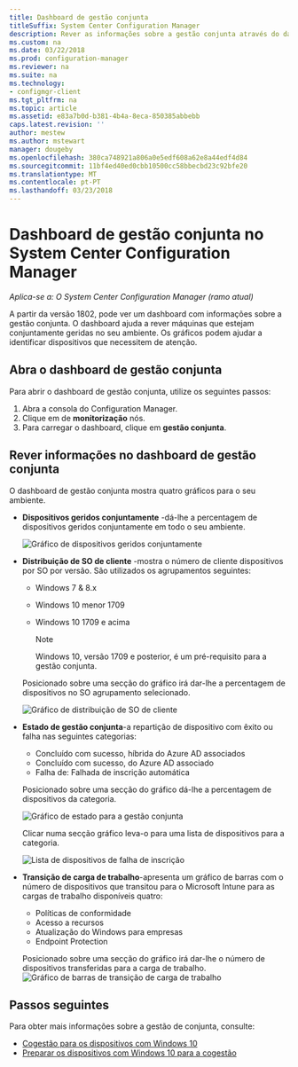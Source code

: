 ```yaml
---
title: Dashboard de gestão conjunta
titleSuffix: System Center Configuration Manager
description: Rever as informações sobre a gestão conjunta através do dashboard.
ms.custom: na
ms.date: 03/22/2018
ms.prod: configuration-manager
ms.reviewer: na
ms.suite: na
ms.technology:
- configmgr-client
ms.tgt_pltfrm: na
ms.topic: article
ms.assetid: e83a7b0d-b381-4b4a-8eca-850385abbebb
caps.latest.revision: ''
author: mestew
ms.author: mstewart
manager: dougeby
ms.openlocfilehash: 380ca748921a806a0e5edf608a62e8a44edf4d84
ms.sourcegitcommit: 11bf4ed40ed0cbb10500cc58bbecbd23c92bfe20
ms.translationtype: MT
ms.contentlocale: pt-PT
ms.lasthandoff: 03/23/2018
---
```

# <a name="co-management-dashboard-in-system-center-configuration-manager"></a>Dashboard de gestão conjunta no System Center Configuration Manager
*Aplica-se a: O System Center Configuration Manager (ramo atual)*

A partir da versão 1802, pode ver um dashboard com informações sobre a gestão conjunta. O dashboard ajuda a rever máquinas que estejam conjuntamente geridas no seu ambiente. Os gráficos podem ajudar a identificar dispositivos que necessitem de atenção.<!--1356648-->

## <a name="open-the-co-management-dashboard"></a>Abra o dashboard de gestão conjunta
Para abrir o dashboard de gestão conjunta, utilize os seguintes passos: 

1. Abra a consola do Configuration Manager. 
2. Clique em de **monitorização** nós. 
3. Para carregar o dashboard, clique em **gestão conjunta**.

## <a name="reviewing-information-in-the-co-management-dashboard"></a>Rever informações no dashboard de gestão conjunta

O dashboard de gestão conjunta mostra quatro gráficos para o seu ambiente. 

- **Dispositivos geridos conjuntamente** -dá-lhe a percentagem de dispositivos geridos conjuntamente em todo o seu ambiente.

    ![Gráfico de dispositivos geridos conjuntamente](media\co-management-dashboard\Percent-Co-managed-graph.PNG)

- **Distribuição de SO de cliente** -mostra o número de cliente dispositivos por SO por versão. São utilizados os agrupamentos seguintes: </br>
    - Windows 7 & 8.x
    - Windows 10 menor 1709
    - Windows 10 1709 e acima

         > [!NOTE] 
         > Windows 10, versão 1709 e posterior, é um pré-requisito para a gestão conjunta.

     Posicionado sobre uma secção do gráfico irá dar-lhe a percentagem de dispositivos no SO agrupamento selecionado.

     ![Gráfico de distribuição de SO de cliente](media\co-management-dashboard\Co-management-OS-distribution-graph.PNG)

- **Estado de gestão conjunta**-a repartição de dispositivo com êxito ou falha nas seguintes categorias:
    - Concluído com sucesso, híbrida do Azure AD associados
    - Concluído com sucesso, do Azure AD associado
    - Falha de: Falhada de inscrição automática
    
     Posicionado sobre uma secção do gráfico dá-lhe a percentagem de dispositivos da categoria. 

     ![Gráfico de estado para a gestão conjunta](media\co-management-dashboard\Co-management-status-graph.PNG)

     Clicar numa secção gráfico leva-o para uma lista de dispositivos para a categoria.
 
     ![Lista de dispositivos de falha de inscrição](media\co-management-dashboard\Enrollment-Failure_Device-List.PNG)


- **Transição de carga de trabalho**-apresenta um gráfico de barras com o número de dispositivos que transitou para o Microsoft Intune para as cargas de trabalho disponíveis quatro:
    - Políticas de conformidade
    - Acesso a recursos
    - Atualização do Windows para empresas
    - Endpoint Protection

     Posicionado sobre uma secção do gráfico irá dar-lhe o número de dispositivos transferidas para a carga de trabalho. 
     ![Gráfico de barras de transição de carga de trabalho](media\co-management-dashboard\Workload-Transition.PNG)


## <a name="next-steps"></a>Passos seguintes

Para obter mais informações sobre a gestão de conjunta, consulte:
 - [Cogestão para os dispositivos com Windows 10](/sccm/core/clients/manage/co-management-overview.md)
 - [Preparar os dispositivos com Windows 10 para a cogestão](/sccm/core/clients/manage/co-management-prepare.md)

    
